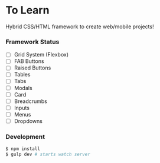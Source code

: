 # To Learn
Hybrid CSS/HTML framework to create web/mobile projects!

### Framework Status
- [ ] Grid System (Flexbox)
- [ ] FAB Buttons
- [ ] Raised Buttons
- [ ] Tables
- [ ] Tabs
- [ ] Modals
- [ ] Card
- [ ] Breadcrumbs
- [ ] Inputs
- [ ] Menus
- [ ] Dropdowns

### Development
```sh
$ npm install
$ gulp dev # starts watch server
```
